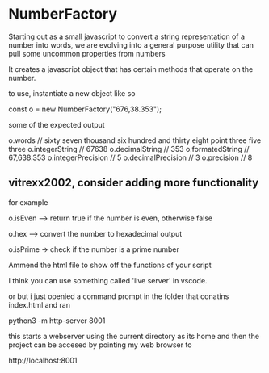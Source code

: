 NumberFactory
=============

Starting out as a small javascript to convert a string representation of a number into words,
we are evolving into a general purpose utility that can pull some uncommon properties from numbers

It creates a javascript object that has certain methods that operate on the number.


to use, instantiate a new object like so

const o = new NumberFactory("676,38.353");

some of the expected output

o.words            // sixty seven thousand six hundred and thirty eight point three five three
o.integerString    // 67638
o.decimalString    // 353
o.formatedString   // 67,638.353
o.integerPrecision // 5
o.decimalPrecision // 3
o.precision        // 8


vitrexx2002, consider adding more functionality
-----------------------------------------------
 
for example

o.isEven --> return true if the number is even, otherwise false

o.hex  --> convert the number to hexadecimal output

o.isPrime -> check if the number is a prime number


Ammend the html file to show off the functions of your script


I think you can use something called 'live server' in vscode.

or
but i just openied a command prompt in the folder that conatins index.html and ran

python3 -m http-server 8001

this starts a webserver using the current directory as its home and then the project can be accesed  by pointing my web browser to

http://localhost:8001



